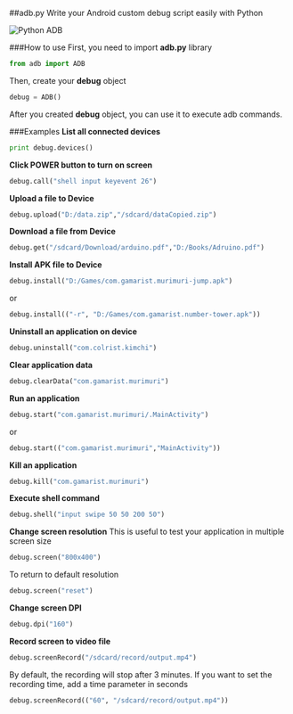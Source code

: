 ##adb.py
Write your Android custom debug script easily with Python

![Python ADB](http://i.imgur.com/1Ox9ilr.png?1)

###How to use
First, you need to import **adb.py** library
```python
from adb import ADB
```
Then, create your **debug** object
```python
debug = ADB()
```
After you created **debug** object, you can use it to execute adb commands.

###Examples
**List all connected devices**
```python
print debug.devices()
```
**Click POWER button to turn on screen**
```python
debug.call("shell input keyevent 26")
```
**Upload a file to Device**
```python
debug.upload("D:/data.zip","/sdcard/dataCopied.zip")
```
**Download a file from Device**
```python
debug.get("/sdcard/Download/arduino.pdf","D:/Books/Adruino.pdf")
```
**Install APK file to Device**
```python
debug.install("D:/Games/com.gamarist.murimuri-jump.apk")
```
or
```python
debug.install(("-r", "D:/Games/com.gamarist.number-tower.apk"))
```
**Uninstall an application on device**
```python
debug.uninstall("com.colrist.kimchi")
```
**Clear application data**
```python
debug.clearData("com.gamarist.murimuri")
```
**Run an application**
```python
debug.start("com.gamarist.murimuri/.MainActivity")
```
or
```python
debug.start(("com.gamarist.murimuri","MainActivity"))
```
**Kill an application**
```python
debug.kill("com.gamarist.murimuri")
```
**Execute shell command**
```python
debug.shell("input swipe 50 50 200 50")
```
**Change screen resolution**
This is useful to test your application in multiple screen size
```python
debug.screen("800x400")
```
To return to default resolution
```python
debug.screen("reset")
```
**Change screen DPI**
```python
debug.dpi("160")
```
**Record screen to video file**
```python
debug.screenRecord("/sdcard/record/output.mp4")
```
By default, the recording will stop after 3 minutes.
If you want to set the recording time, add a time parameter in seconds
```python
debug.screenRecord(("60", "/sdcard/record/output.mp4"))
```
